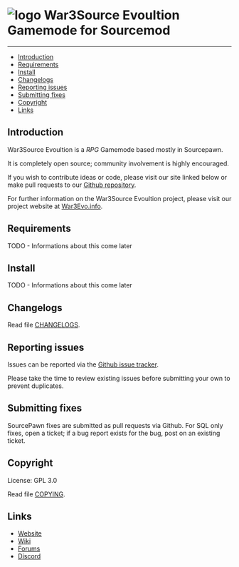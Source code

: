 # ![logo](https://avatars.githubusercontent.com/u/3613045?s=50) War3Source Evoultion Gamemode for Sourcemod

--------------

* [Introduction](#introduction)
* [Requirements](#requirements)
* [Install](#install)
* [Changelogs](#changelogs)
* [Reporting issues](#reporting-issues)
* [Submitting fixes](#submitting-fixes)
* [Copyright](#copyright)
* [Links](#links)

## Introduction

War3Source Evoultion is a *RPG* Gamemode based mostly in Sourcepawn.

It is completely open source; community involvement is highly encouraged.

If you wish to contribute ideas or code, please visit our site linked below or
make pull requests to our [Github repository](https://github.com/War3Evo/War3Source-EVO/pulls).

For further information on the War3Source Evoultion project, please visit our project
website at [War3Evo.info](http://www.war3evo.info/).

## Requirements

TODO - Informations about this come later

## Install

TODO - Informations about this come later

## Changelogs

Read file [CHANGELOGS](CHANGELOG.md).

## Reporting issues

Issues can be reported via the [Github issue tracker](https://github.com/War3Evo/War3Source-EVO/issues).

Please take the time to review existing issues before submitting your own to
prevent duplicates.

## Submitting fixes

SourcePawn fixes are submitted as pull requests via Github.
For SQL only fixes, open a ticket; if a bug report exists for the bug, post on an existing ticket.

## Copyright

License: GPL 3.0

Read file [COPYING](LICENSE).

## Links

* [Website](http://www.war3evo.info/)
* [Wiki](http://www.war3evo.info//wiki)
* [Forums](http://www.war3evo.info/)
* [Discord](https://discord.gg/kYDNhDwwZV)